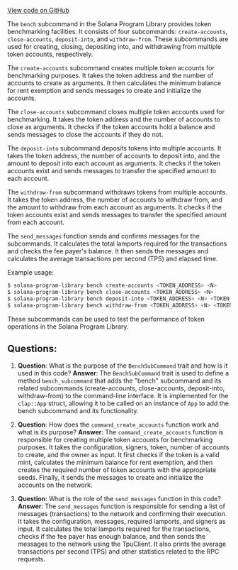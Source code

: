 [View code on GitHub](https://github.com/solana-labs/solana-program-library/token/cli/src/bench.rs)

The `bench` subcommand in the Solana Program Library provides token benchmarking facilities. It consists of four subcommands: `create-accounts`, `close-accounts`, `deposit-into`, and `withdraw-from`. These subcommands are used for creating, closing, depositing into, and withdrawing from multiple token accounts, respectively.

The `create-accounts` subcommand creates multiple token accounts for benchmarking purposes. It takes the token address and the number of accounts to create as arguments. It then calculates the minimum balance for rent exemption and sends messages to create and initialize the accounts.

The `close-accounts` subcommand closes multiple token accounts used for benchmarking. It takes the token address and the number of accounts to close as arguments. It checks if the token accounts hold a balance and sends messages to close the accounts if they do not.

The `deposit-into` subcommand deposits tokens into multiple accounts. It takes the token address, the number of accounts to deposit into, and the amount to deposit into each account as arguments. It checks if the token accounts exist and sends messages to transfer the specified amount to each account.

The `withdraw-from` subcommand withdraws tokens from multiple accounts. It takes the token address, the number of accounts to withdraw from, and the amount to withdraw from each account as arguments. It checks if the token accounts exist and sends messages to transfer the specified amount from each account.

The `send_messages` function sends and confirms messages for the subcommands. It calculates the total lamports required for the transactions and checks the fee payer's balance. It then sends the messages and calculates the average transactions per second (TPS) and elapsed time.

Example usage:

```sh
$ solana-program-library bench create-accounts <TOKEN_ADDRESS> <N>
$ solana-program-library bench close-accounts <TOKEN_ADDRESS> <N>
$ solana-program-library bench deposit-into <TOKEN_ADDRESS> <N> <TOKEN_AMOUNT>
$ solana-program-library bench withdraw-from <TOKEN_ADDRESS> <N> <TOKEN_AMOUNT>
```

These subcommands can be used to test the performance of token operations in the Solana Program Library.
## Questions: 
 1. **Question**: What is the purpose of the `BenchSubCommand` trait and how is it used in this code?
   **Answer**: The `BenchSubCommand` trait is used to define a method `bench_subcommand` that adds the "bench" subcommand and its related subcommands (create-accounts, close-accounts, deposit-into, withdraw-from) to the command-line interface. It is implemented for the `clap::App` struct, allowing it to be called on an instance of `App` to add the bench subcommand and its functionality.

2. **Question**: How does the `command_create_accounts` function work and what is its purpose?
   **Answer**: The `command_create_accounts` function is responsible for creating multiple token accounts for benchmarking purposes. It takes the configuration, signers, token, number of accounts to create, and the owner as input. It first checks if the token is a valid mint, calculates the minimum balance for rent exemption, and then creates the required number of token accounts with the appropriate seeds. Finally, it sends the messages to create and initialize the accounts on the network.

3. **Question**: What is the role of the `send_messages` function in this code?
   **Answer**: The `send_messages` function is responsible for sending a list of messages (transactions) to the network and confirming their execution. It takes the configuration, messages, required lamports, and signers as input. It calculates the total lamports required for the transactions, checks if the fee payer has enough balance, and then sends the messages to the network using the TpuClient. It also prints the average transactions per second (TPS) and other statistics related to the RPC requests.
